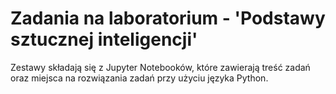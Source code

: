 # Zadania na laboratorium - 'Podstawy sztucznej inteligencji'

Zestawy składają się z Jupyter Notebooków, które zawierają treść zadań oraz miejsca na rozwiązania zadań
przy użyciu języka Python.